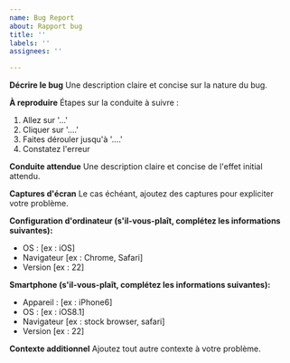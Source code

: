```yaml
---
name: Bug Report
about: Rapport bug
title: ''
labels: ''
assignees: ''

---
```


**Décrire le bug**
Une description claire et concise sur la nature du bug. 

**À reproduire**
Étapes sur la conduite à suivre : 
1. Allez sur '...'
2. Cliquer sur '....'
3. Faites dérouler jusqu'à '....'
4. Constatez l'erreur 

**Conduite attendue**
Une description claire et concise de l'effet initial attendu. 

**Captures d'écran**
Le cas échéant, ajoutez des captures pour expliciter votre problème.

**Configuration d'ordinateur (s'il-vous-plaît, complétez les informations suivantes):**
 - OS : [ex : iOS]
 - Navigateur [ex : Chrome, Safari]
 - Version [ex : 22]

**Smartphone (s'il-vous-plaît, complétez les informations suivantes):**
 - Appareil : [ex : iPhone6]
 - OS : [ex : iOS8.1]
 - Navigateur [ex : stock browser, safari]
 - Version [ex : 22]

**Contexte additionnel**
Ajoutez tout autre contexte à votre problème.
